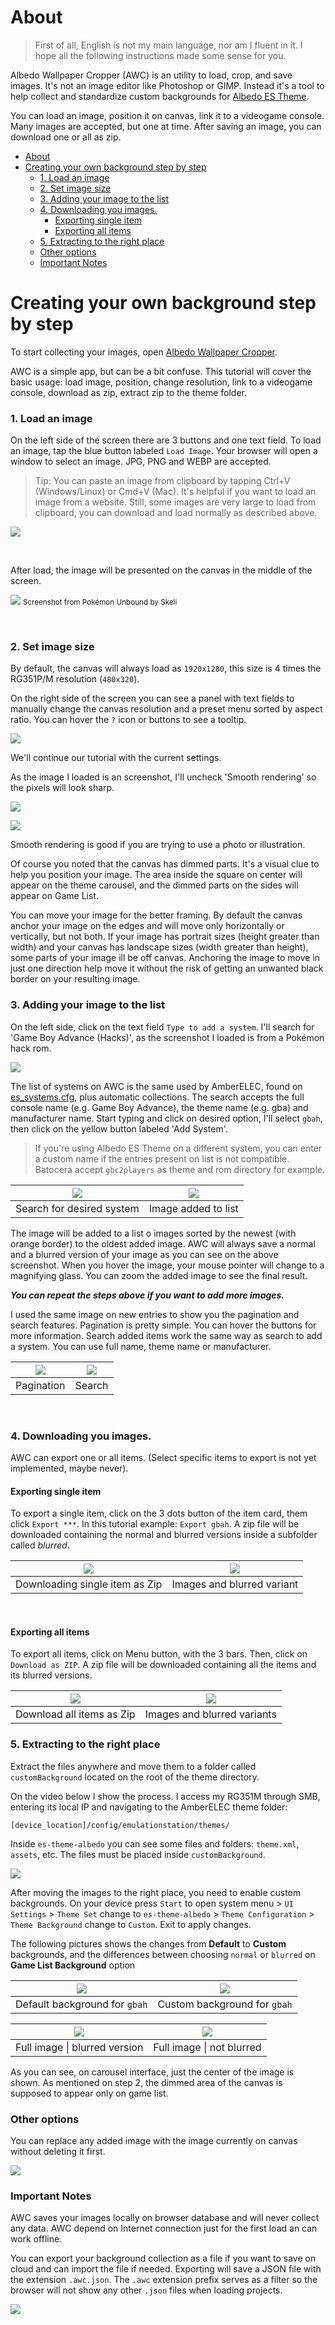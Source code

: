 # About

> First of all, English is not my main language, nor am I fluent in it. I hope all the following instructions made some sense for you. 

Albedo Wallpaper Cropper (AWC) is an utility to load, crop, and save images. It's not an image editor like Photoshop or GIMP. Instead it's a tool to help collect and standardize custom backgrounds for [Albedo ES Theme](https://github.com/mluizvitor/es-theme-albedo).

You can load an image, position it on canvas, link it to a videogame console. Many images are accepted, but one at time. After saving an image, you can download one or all as zip.

- [About](#about)
- [Creating your own background step by step](#creating-your-own-background-step-by-step)
    - [1. Load an image](#1-load-an-image)
    - [2. Set image size](#2-set-image-size)
    - [3. Adding your image to the list](#3-adding-your-image-to-the-list)
    - [4. Downloading you images.](#4-downloading-you-images)
      - [Exporting single item](#exporting-single-item)
      - [Exporting all items](#exporting-all-items)
    - [5. Extracting to the right place](#5-extracting-to-the-right-place)
    - [Other options](#other-options)
    - [Important Notes](#important-notes)


# Creating your own background step by step 

To start collecting your images, open [Albedo Wallpaper Cropper](https://albedo-wallpaper-cropper.vercel.app/).

AWC is a simple app, but can be a bit confuse. This tutorial will cover the basic usage: load image, position, change resolution, link to a videogame console, download as zip, extract zip to the theme folder.

### 1. Load an image

On the left side of the screen there are 3 buttons and one text field. To load an image, tap the blue button labeled `Load Image`. Your browser will open a window to select an image. JPG, PNG and WEBP are accepted.

> Tip: You can paste an image from clipboard by tapping Ctrl+V (Windows/Linux) or Cmd+V (Mac). It's helpful if you want to load an image from a website. Still, some images are very large to load from clipboard, you can download and load normally as described above. 

![](.github/application-menu.png)

<br>

After load, the image will be presented on the canvas in the middle of the screen.

![](.github/canvas-01.png)
<small>Screenshot from Pokémon Unbound by Skeli</small>

<br> 

### 2. Set image size

By default, the canvas will always load as `1920x1280`, this size is 4 times the RG351P/M resolution (`480x320`).

On the right side of the screen you can see a panel with text fields to manually change the canvas resolution and a preset menu sorted by aspect ratio. You can hover the `?` icon or buttons to see a tooltip. 

![](.github/crop-presets.png)

We'll continue our tutorial with the current settings.

As the image I loaded is an screenshot, I'll uncheck 'Smooth rendering' so the pixels will look sharp.

![](.github/render.png)

![](.github/canvas-02.png)

Smooth rendering is good if you are trying to use a photo or illustration.

Of course you noted that the canvas has dimmed parts. It's a visual clue to help you position your image. The area inside the square on center will appear on the theme carousel, and the dimmed parts on the sides will appear on Game List.

You can move your image for the better framing. By default the canvas anchor your image on the edges and will move only horizontally or vertically, but not both. If your image has portrait sizes (height greater than width) and your canvas has landscape sizes (width greater than height), some parts of your image ill be off canvas. Anchoring the image to move in just one direction help move it without the risk of getting an unwanted black border on your resulting image. 

### 3. Adding your image to the list

On the left side, click on the text field `Type to add a system`. I'll search for 'Game Boy Advance (Hacks)', as the screenshot I loaded is from a Pokémon hack rom.

![](.github/application-menu.png)

The list of systems on AWC is the same used by AmberELEC, found on [es_systems.cfg](https://github.com/AmberELEC/AmberELEC/blob/dev/packages/ui/emulationstation/config/es_systems.cfg), plus automatic collections. The search accepts the full console name (e.g. Game Boy Advance), the theme name (e.g. gba) and manufacturer name.
Start typing and click on desired option, I'll select `gbah`, then click on the yellow button labeled 'Add System'.

> If you're using Albedo ES Theme on a different system, you can enter a custom name if the entries present on list is not compatible. Batocera accept `gbc2players` as theme and rom directory for example.

| ![](.github/application-add-system.png) | ![](.github/application-list.png) |
| :-------------------------------------: | :-------------------------------: |
|        Search for desired system        |        Image added to list        |

The image will be added to a list o images sorted by the newest (with orange border) to the oldest added image. AWC will always save a normal and a blurred version of your image as you can see on the above screenshot. When you hover the image, your mouse pointer will change to a magnifying glass. You can zoom the added image to see the final result. 


***You can repeat the steps above if you want to add more images.***

I used the same image on new entries to show you the pagination and search features. Pagination is pretty simple. You can hover the buttons for more information. Search added items work the same way as search to add a system. You can use full name, theme name or manufacturer.

| ![](.github/application-list-pagination.png) | ![](.github/application-list-search.png) |
| :------------------------------------------: | :--------------------------------------: |
|                  Pagination                  |                  Search                  |

<br>

### 4. Downloading you images.

AWC can export one or all items. (Select specific items to export is not yet implemented, maybe never).


#### Exporting single item

To export a single item, click on the 3 dots button of the item card, them click `Export ***`. In this tutorial example: `Export gbah`.
A zip file will be downloaded containing the normal and blurred versions inside a subfolder called *blurred*.

| ![](.github/application-list-export-single.png) | ![](.github/zip-single.png) |
| :---------------------------------------------: | :-------------------------: |
|         Downloading single item as Zip          | Images and blurred variant  |

<br>

#### Exporting all items

To export all items, click on Menu button, with the 3 bars. Then, click on `Download as ZIP`.
A zip file will be downloaded containing all the items and its blurred versions.

| ![](.github/application-list-export-all.png) |  ![](.github/zip-all.png)   |
| :------------------------------------------: | :-------------------------: |
|          Download all items as Zip           | Images and blurred variants |

### 5. Extracting to the right place

Extract the files anywhere and move them to a folder called `customBackground` located on the root of the theme directory.

On the video below I show the process. I access my RG351M through SMB, entering its local IP and navigating to the AmberELEC theme folder:

```[device_location]/config/emulationstation/themes/```

Inside `es-theme-albedo` you can see some files and folders: `theme.xml`, `assets`, etc. The files must be placed inside `customBackground`.

![](.github/moving-files.gif)

After moving the images to the right place, you need to enable custom backgrounds. On your device press `Start` to open system menu > `UI Settings` > `Theme Set` change to `es-theme-albedo` > `Theme Configuration` > `Theme Background` change to `Custom`. Exit to apply changes.

The following pictures shows the changes from **Default** to **Custom** backgrounds, and the differences between choosing `normal` or `blurred` on **Game List Background** option

| ![](.github/result-carousel-default.webp) | ![](.github/result-carousel-custom.webp) |
| :---------------------------------------: | :--------------------------------------: |
|       Default background for `gbah`       |       Custom background for `gbah`       |

| ![](.github/result-gamelist-blurred.webp) | ![](.github/result-gamelist-normal.webp) |
| :---------------------------------------: | :--------------------------------------: |
|       Full image \| blurred version       |        Full image \| not blurred         |

As you can see, on carousel interface, just the center of the image is shown. As mentioned on step 2, the dimmed area of the canvas is supposed to appear only on game list.

### Other options

You can replace any added image with the image currently on canvas without deleting it first.

![](.github/replace.gif)

### Important Notes

AWC saves your images locally on browser database and will never collect any data. AWC depend on Internet connection just for the first load an can work offline.

You can export your background collection as a file if you want to save on cloud and can import the file if needed. Exporting will save a JSON file with the extension `.awc.json`. The `.awc` extension prefix serves as a filter so the browser will not show any other `.json` files when loading projects.

![](.github/application-save-project.png)